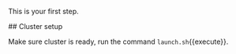 This is your first step.

## Cluster setup

Make sure cluster is ready, run the command `launch.sh`{{execute}}.
